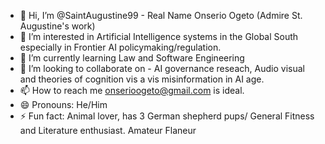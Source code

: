 - 👋 Hi, I’m @SaintAugustine99 - Real Name Onserio Ogeto (Admire St. Augustine's work)
- 👀 I’m interested in Artificial Intelligence systems in the Global South especially in Frontier AI policymaking/regulation. 
- 🌱 I’m currently learning Law and Software Engineering 
- 💞️ I’m looking to collaborate on  - AI governance reseach, Audio visual and theories of cognition vis a vis misinformation in AI age. 
- 📫 How to reach me onserioogeto@gmail.com is ideal.
- 😄 Pronouns: He/Him
- ⚡ Fun fact: Animal lover, has 3 German shepherd pups/ General Fitness and Literature enthusiast. Amateur Flaneur

